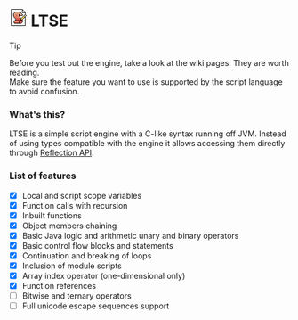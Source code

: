 [icon]: https://raw.githubusercontent.com/inc0g-repoz/low-tier-script-engine/refs/heads/main/src/assets/icon.png
[reflection]: https://www.oracle.com/technical-resources/articles/java/javareflection.html
<!-- The stuff above is invisible -->

# ![icon] LTSE

> [!TIP]
> Before you test out the engine, take a look at the wiki pages. They are worth reading.<br>
> Make sure the feature you want to use is supported by the script language to avoid confusion.

### What's this?
LTSE is a simple script engine with a C-like syntax running off JVM.
Instead of using types compatible with the engine it allows accessing them directly through [Reflection API][reflection].

### List of features
- [x] Local and script scope variables
- [x] Function calls with recursion
- [x] Inbuilt functions
- [x] Object members chaining
- [x] Basic Java logic and arithmetic unary and binary operators
- [x] Basic control flow blocks and statements
- [x] Continuation and breaking of loops
- [x] Inclusion of module scripts
- [x] Array index operator (one-dimensional only)
- [x] Function references
- [ ] Bitwise and ternary operators
- [ ] Full unicode escape sequences support
